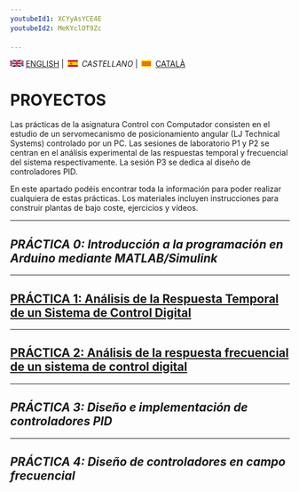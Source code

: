 ```yaml
---
youtubeId1: XCYyAsYCE4E
youtubeId2: MeKYclOT9Zc

---
```



<img src="en.png" alt="English"> [ENGLISH](projects.md) | <img src="es.png" alt="Castellano"> *CASTELLANO* | <img src="ca.png" alt="Català"> [CATALÀ](projectes.md)

# PROYECTOS
Las prácticas de la asignatura Control con Computador consisten en el estudio de un servomecanismo de posicionamiento angular (LJ Technical Systems) controlado por un PC. Las sesiones de laboratorio P1 y P2 se centran en el análisis experimental de las respuestas temporal y frecuencial del sistema respectivamente. La sesión P3 se dedica al diseño de controladores PID.

En este apartado podéis encontrar toda la información para poder realizar cualquiera de estas prácticas. Los materiales incluyen instrucciones para construir plantas de bajo coste, ejercicios y vídeos.

<hr/>

## *PRÁCTICA 0: Introducción a la programación en Arduino mediante MATLAB/Simulink*

<hr/>

## [PRÁCTICA 1: Análisis de la Respuesta Temporal de un Sistema de Control Digital](P1_es.html)

<hr/>

## [PRÁCTICA 2: Análisis de la respuesta frecuencial de un sistema de control digital](P2_es.html)

<hr/>

## *PRÁCTICA 3: Diseño e implementación de controladores PID*

<hr/>

## *PRÁCTICA 4: Diseño de controladores en campo frecuencial*
